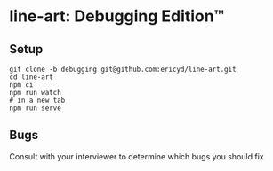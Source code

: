 # line-art: Debugging Edition™️

## Setup

```shell
git clone -b debugging git@github.com:ericyd/line-art.git
cd line-art
npm ci
npm run watch
# in a new tab
npm run serve
```

## Bugs

Consult with your interviewer to determine which bugs you should fix
